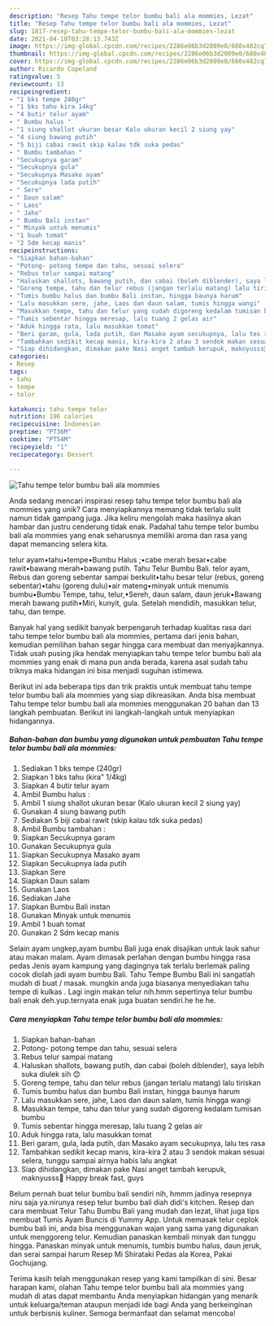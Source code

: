 ```yaml
---
description: "Resep Tahu tempe telor bumbu bali ala mommies, Lezat"
title: "Resep Tahu tempe telor bumbu bali ala mommies, Lezat"
slug: 1817-resep-tahu-tempe-telor-bumbu-bali-ala-mommies-lezat
date: 2021-04-10T03:28:13.743Z
image: https://img-global.cpcdn.com/recipes/2286e06b3d2009e0/680x482cq70/tahu-tempe-telor-bumbu-bali-ala-mommies-foto-resep-utama.jpg
thumbnail: https://img-global.cpcdn.com/recipes/2286e06b3d2009e0/680x482cq70/tahu-tempe-telor-bumbu-bali-ala-mommies-foto-resep-utama.jpg
cover: https://img-global.cpcdn.com/recipes/2286e06b3d2009e0/680x482cq70/tahu-tempe-telor-bumbu-bali-ala-mommies-foto-resep-utama.jpg
author: Ricardo Copeland
ratingvalue: 5
reviewcount: 13
recipeingredient:
- "1 bks tempe 240gr"
- "1 bks tahu kira 14kg"
- "4 butir telur ayam"
- " Bumbu halus "
- "1 siung shallot ukuran besar Kalo ukuran kecil 2 siung yay"
- "4 siung bawang putih"
- "5 biji cabai rawit skip kalau tdk suka pedas"
- " Bumbu tambahan "
- "Secukupnya garam"
- "Secukupnya gula"
- "Secukupnya Masako ayam"
- "Secukupnya lada putih"
- " Sere"
- " Daun salam"
- " Laos"
- " Jahe"
- " Bumbu Bali instan"
- " Minyak untuk menumis"
- "1 buah tomat"
- "2 Sdm kecap manis"
recipeinstructions:
- "Siapkan bahan-bahan"
- "Potong- potong tempe dan tahu, sesuai selera"
- "Rebus telur sampai matang"
- "Haluskan shallots, bawang putih, dan cabai (boleh diblender), saya lebih suka diulek sih 😊"
- "Goreng tempe, tahu dan telur rebus (jangan terlalu matang) lalu tiriskan"
- "Tumis bumbu halus dan bumbu Bali instan, hingga baunya harum"
- "Lalu masukkan sere, jahe, Laos dan daun salam, tumis hingga wangi"
- "Masukkan tempe, tahu dan telur yang sudah digoreng kedalam tumisan bumbu"
- "Tumis sebentar hingga meresap, lalu tuang 2 gelas air"
- "Aduk hingga rata, lalu masukkan tomat"
- "Beri garam, gula, lada putih, dan Masako ayam secukupnya, lalu tes rasa"
- "Tambahkan sedikit kecap manis, kira-kira 2 atau 3 sendok makan sesuai selera, tunggu sampai airnya habis lalu angkat"
- "Siap dihidangkan, dimakan pake Nasi anget tambah kerupuk, maknyusss👻 Happy break fast, guys"
categories:
- Resep
tags:
- tahu
- tempe
- telor

katakunci: tahu tempe telor 
nutrition: 196 calories
recipecuisine: Indonesian
preptime: "PT36M"
cooktime: "PT54M"
recipeyield: "1"
recipecategory: Dessert

---
```



![Tahu tempe telor bumbu bali ala mommies](https://img-global.cpcdn.com/recipes/2286e06b3d2009e0/680x482cq70/tahu-tempe-telor-bumbu-bali-ala-mommies-foto-resep-utama.jpg)

Anda sedang mencari inspirasi resep tahu tempe telor bumbu bali ala mommies yang unik? Cara menyiapkannya memang tidak terlalu sulit namun tidak gampang juga. Jika keliru mengolah maka hasilnya akan hambar dan justru cenderung tidak enak. Padahal tahu tempe telor bumbu bali ala mommies yang enak seharusnya memiliki aroma dan rasa yang dapat memancing selera kita.

telur ayam•tahu•tempe•Bumbu Halus ;•cabe merah besar•cabe rawit•bawang merah•bawang putih. Tahu Telur Bumbu Bali. telor ayam, Rebus dan goreng sebentar sampai berkulit•tahu besar telur (rebus, goreng sebentar)•tahu (goreng dulu)•air mateng•minyak untuk menumis bumbu•Bumbu Tempe, tahu, telur,•Sereh, daun salam, daun jeruk•Bawang merah bawang putih•Miri, kunyit, gula. Setelah mendidih, masukkan telur, tahu, dan tempe.

Banyak hal yang sedikit banyak berpengaruh terhadap kualitas rasa dari tahu tempe telor bumbu bali ala mommies, pertama dari jenis bahan, kemudian pemilihan bahan segar hingga cara membuat dan menyajikannya. Tidak usah pusing jika hendak menyiapkan tahu tempe telor bumbu bali ala mommies yang enak di mana pun anda berada, karena asal sudah tahu triknya maka hidangan ini bisa menjadi suguhan istimewa.


Berikut ini ada beberapa tips dan trik praktis untuk membuat tahu tempe telor bumbu bali ala mommies yang siap dikreasikan. Anda bisa membuat Tahu tempe telor bumbu bali ala mommies menggunakan 20 bahan dan 13 langkah pembuatan. Berikut ini langkah-langkah untuk menyiapkan hidangannya.

<!--inarticleads1-->

##### Bahan-bahan dan bumbu yang digunakan untuk pembuatan Tahu tempe telor bumbu bali ala mommies:

1. Sediakan 1 bks tempe (240gr)
1. Siapkan 1 bks tahu (kira&#34; 1/4kg)
1. Siapkan 4 butir telur ayam
1. Ambil  Bumbu halus :
1. Ambil 1 siung shallot ukuran besar (Kalo ukuran kecil 2 siung yay)
1. Gunakan 4 siung bawang putih
1. Sediakan 5 biji cabai rawit (skip kalau tdk suka pedas)
1. Ambil  Bumbu tambahan :
1. Siapkan Secukupnya garam
1. Gunakan Secukupnya gula
1. Siapkan Secukupnya Masako ayam
1. Siapkan Secukupnya lada putih
1. Siapkan  Sere
1. Siapkan  Daun salam
1. Gunakan  Laos
1. Sediakan  Jahe
1. Siapkan  Bumbu Bali instan
1. Gunakan  Minyak untuk menumis
1. Ambil 1 buah tomat
1. Gunakan 2 Sdm kecap manis


Selain ayam ungkep,ayam bumbu Bali juga enak disajikan untuk lauk sahur atau makan malam. Ayam dimasak perlahan dengan bumbu hingga rasa pedas Jenis ayam kampung yang dagingnya tak terlalu berlemak paling cocok diolah jadi ayam bumbu Bali. Tahu Tempe Bumbu Bali ini sangatlah mudah di buat / masak. mungkin anda juga biasanya menyediakan tahu tempe di kulkas . Lagi ingin makan telur nih.hmm sepertinya telur bumbu bali enak deh.yup.ternyata enak juga buatan sendiri.he he he. 

<!--inarticleads2-->

##### Cara menyiapkan Tahu tempe telor bumbu bali ala mommies:

1. Siapkan bahan-bahan
1. Potong- potong tempe dan tahu, sesuai selera
1. Rebus telur sampai matang
1. Haluskan shallots, bawang putih, dan cabai (boleh diblender), saya lebih suka diulek sih 😊
1. Goreng tempe, tahu dan telur rebus (jangan terlalu matang) lalu tiriskan
1. Tumis bumbu halus dan bumbu Bali instan, hingga baunya harum
1. Lalu masukkan sere, jahe, Laos dan daun salam, tumis hingga wangi
1. Masukkan tempe, tahu dan telur yang sudah digoreng kedalam tumisan bumbu
1. Tumis sebentar hingga meresap, lalu tuang 2 gelas air
1. Aduk hingga rata, lalu masukkan tomat
1. Beri garam, gula, lada putih, dan Masako ayam secukupnya, lalu tes rasa
1. Tambahkan sedikit kecap manis, kira-kira 2 atau 3 sendok makan sesuai selera, tunggu sampai airnya habis lalu angkat
1. Siap dihidangkan, dimakan pake Nasi anget tambah kerupuk, maknyusss👻 Happy break fast, guys


Belum pernah buat telur bumbu bali sendiri nih, hmmm jadinya resepnya niru saja ya.nirunya resep telur bumbu bali diah didi&#39;s kitchen. Resep dan cara membuat Telur Tahu Bumbu Bali yang mudah dan lezat, lihat juga tips membuat Tumis Ayam Buncis di Yummy App. Untuk memasak telur ceplok bumbu bali ini, anda bisa menggunakan wajan yang sama yang digunakan untuk menggoreng telur. Kemudian panaskan kembali minyak dan tunggu hingga. Panaskan minyak untuk menumis, tumbis bumbu halus, daun jeruk, dan serai sampai harum Resep Mi Shirataki Pedas ala Korea, Pakai Gochujang. 

Terima kasih telah menggunakan resep yang kami tampilkan di sini. Besar harapan kami, olahan Tahu tempe telor bumbu bali ala mommies yang mudah di atas dapat membantu Anda menyiapkan hidangan yang menarik untuk keluarga/teman ataupun menjadi ide bagi Anda yang berkeinginan untuk berbisnis kuliner. Semoga bermanfaat dan selamat mencoba!
